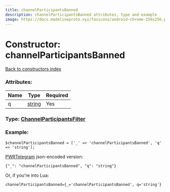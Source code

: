 ```yaml
---
title: channelParticipantsBanned
description: channelParticipantsBanned attributes, type and example
image: https://docs.madelineproto.xyz/favicons/android-chrome-256x256.png
---
```

# Constructor: channelParticipantsBanned  
[Back to constructors index](index.md)



### Attributes:

| Name     |    Type       | Required |
|----------|---------------|----------|
|q|[string](../types/string.md) | Yes|



### Type: [ChannelParticipantsFilter](../types/ChannelParticipantsFilter.md)


### Example:

```
$channelParticipantsBanned = ['_' => 'channelParticipantsBanned', 'q' => 'string'];
```  

[PWRTelegram](https://pwrtelegram.xyz) json-encoded version:

```
{"_": "channelParticipantsBanned", "q": "string"}
```


Or, if you're into Lua:  


```
channelParticipantsBanned={_='channelParticipantsBanned', q='string'}

```


